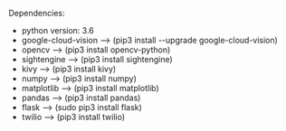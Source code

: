 Dependencies:
- python version: 3.6
- google-cloud-vision   --> (pip3 install --upgrade google-cloud-vision)
- opencv                --> (pip3 install opencv-python)
- sightengine           --> (pip3 install sightengine)
- kivy                  --> (pip3 install kivy)
- numpy                 --> (pip3 install numpy)
- matplotlib            --> (pip3 install matplotlib)
- pandas                --> (pip3 install pandas)
- flask                 --> (sudo pip3 install flask)
- twilio                --> (pip3 install twilio)
